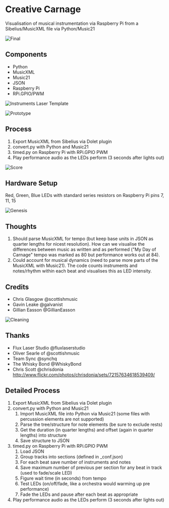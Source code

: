 Creative Carnage
================
Visualisation of musical instrumentation via Raspberry Pi from a Sibelius/MusicXML file via Python/Music21

![Final](/photos/finalSmall.jpg)

Components
----------
- Python
- MusicXML
- Music21
- JSON
- Raspberry Pi
- RPi.GPIO/PWM

![Instruments Laser Template](/laser/instrumentsSmall.png)

![Prototype](/photos/prototype.jpg)

Process
-------
1. Export MusicXML from Sibelius via Dolet plugin
2. convert.py with Python and Music21
3. timed.py on Raspberry Pi with RPi.GPIO PWM
4. Play performance audio as the LEDs perform (3 seconds after lights out)

![Score](/photos/score.png)

Hardware Setup
--------------
Red, Green, Blue LEDs with standard series resistors on Raspberry Pi pins 7, 11, 15

![Genesis](/photos/genesis.jpg)

Thoughts
--------
1. Should parse MusicXML for tempo (but keep base units in JSON as quarter lengths for nicest resolution).
   How can we visualise the differences between music as written and as performed ("My Day of Carnage" tempo was marked as 80 but performance works out at 84).
2. Could account for musical dynamics (need to parse more parts of the MusicXML with Music21).
   The code counts instruments and notes/rhythm within each beat and visualises this as LED intensity.

Credits
-------
- Chris Glasgow @scottishmusic
- Gavin Leake @galvanist
- Gillian Easson @GillianEasson

![Cleaning](/photos/cleaning.jpg)

Thanks
------
- Flux Laser Studio @fluxlaserstudio
- Oliver Searle of @scottishmusic
- Team Sync @synchq
- The Whisky Bond @WhiskyBond
- Chris Scott @chrisdonia http://www.flickr.com/photos/chrisdonia/sets/72157634618539409/

Detailed Process
----------------
1. Export MusicXML from Sibelius via Dolet plugin
2. convert.py with Python and Music21
    1. Import MusicXML file into Python via Music21 (some files with percussion elements are not supported)
    2. Parse the tree/structure for note elements (be sure to exclude rests)
    3. Get the duration (in quarter lengths) and offset (again in quarter lengths) into structure
    4. Save structure to JSON
3. timed.py on Raspberry Pi with RPi.GPIO PWM
    1. Load JSON
    2. Group tracks into sections (defined in _conf.json)
    3. For each beat save number of instruments and notes
    4. Save maximum number of previous per section for any beat in track (used to fade/scale LED)
    5. Figure wait time (in seconds) from tempo
    6. Test LEDs (on/off/fade, like a orchestra would warming up pre performance)
    7. Fade the LEDs and pause after each beat as appropriate
4. Play performance audio as the LEDs perform (3 seconds after lights out)
